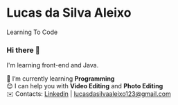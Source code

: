 # Lucas da Silva Aleixo

Learning To Code

### Hi there 👋

I'm learning front-end and Java.

🌱 I’m currently learning **Programming**<br>
😊 I can help you with **Video Editing** and **Photo Editing**<br>
✉️ Contacts: [Linkedin](https://www.linkedin.com/in/lucas-da-silva-aleixo-b8a747216) | [lucasdasilvaaleixo123@gmail.com]()

<!--
**Lucas-da-Silva-Aleixo/Lucas-da-Silva-Aleixo** is a ✨ _special_ ✨ repository because its `README.md` (this file) appears on your GitHub profile.

Here are some ideas to get you started:

- 🔭 I’m currently working on ...
- 🌱 I’m currently learning ...
- 👯 I’m looking to collaborate on ...
- 🤔 I’m looking for help with ...
- 💬 Ask me about ...
- 📫 How to reach me: ...
- 😄 Pronouns: ...
- ⚡ Fun fact: ...
-->
